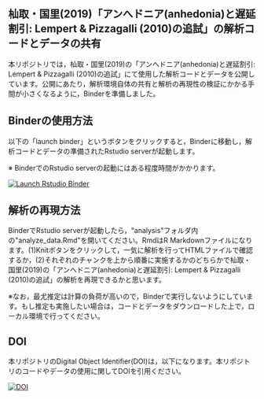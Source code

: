 ## 杣取・国里(2019)「アンへドニア(anhedonia)と遅延割引: Lempert & Pizzagalli (2010)の追試」の解析コードとデータの共有

本リポジトリでは，杣取・国里(2019)の「アンへドニア(anhedonia)と遅延割引: Lempert & Pizzagalli (2010)の追試」にて使用した解析コードとデータを公開しています。公開にあたり，解析環境自体の共有と解析の再現性の検証にかかる手間が小さくなるように，Binderを準備しました。

## Binderの使用方法

以下の「launch binder」というボタンをクリックすると，Binderに移動し，解析コードとデータの準備されたRstudio serverが起動します。

※ BinderでのRstudio serverの起動にはある程度時間がかかります。

<!-- badges: start -->
  [![Launch Rstudio Binder](http://mybinder.org/badge_logo.svg)](https://mybinder.org/v2/gh/ykunisato/somatori_kunisato_2019_replication_study/master?urlpath=rstudio)
<!-- badges: end -->

## 解析の再現方法

BinderでRstudio serverが起動したら，"analysis"フォルダ内の"analyze_data.Rmd"を開いてください。RmdはR Markdownファイルになります。(1)Knitボタンをクリックして，一気に解析を行ってHTMLファイルで確認するか，(2)それぞれのチャンクを上から順番に実施するかのどちらかで杣取・国里(2019)の「アンへドニア(anhedonia)と遅延割引: Lempert & Pizzagalli (2010)の追試」の解析を再現できるかと思います。

※なお，最尤推定は計算の負荷が高いので，Binderで実行しないようにしています。もし推定も実施したい場合は，コードとデータをダウンロードした上で，ローカル環境で行ってください。

## DOI

本リポジトリのDigital Object Identifier(DOI)は，以下になります。本リポジトリのコードやデータの使用に関してDOIを引用ください。

[![DOI](https://zenodo.org/badge/DOI/10.5281/zenodo.3402512.svg)](https://doi.org/10.5281/zenodo.3402512)

